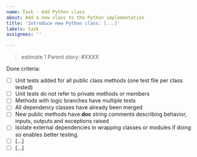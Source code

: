 ```yaml
---
name: Task - Add Python class
about: Add a new class to the Python implementation
title: 'Introduce new Python class: [...]'
labels: task
assignees: ''

---
```

> estimate 1
Parent story: #XXXX

Done criteria:

- [ ] Unit tests added for all public class methods (one test file per
      class tested)
- [ ] Unit tests do not refer to private methods or members
- [ ] Methods with logic branches have multiple tests
- [ ] All dependency classes have already been merged
- [ ] New public methods have __doc__ string comments describing
      behavior, inputs, outputs and exceptions raised
- [ ] Isolate external dependencies in wrapping classes or modules if
      doing so enables better testing.
- [ ] [...]
- [ ] [...]
